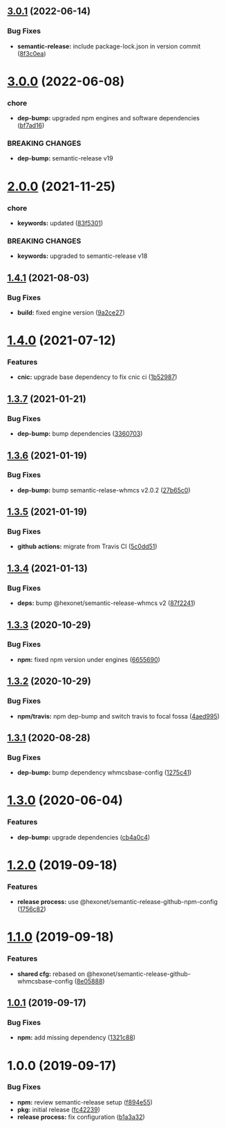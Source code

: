 ## [3.0.1](https://github.com/hexonet/semantic-release-github-whmcs-config/compare/v3.0.0...v3.0.1) (2022-06-14)


### Bug Fixes

* **semantic-release:** include package-lock.json in version commit ([8f3c0ea](https://github.com/hexonet/semantic-release-github-whmcs-config/commit/8f3c0ea9835312ba26d6001e4d45845834d70064))

# [3.0.0](https://github.com/hexonet/semantic-release-github-whmcs-config/compare/v2.0.0...v3.0.0) (2022-06-08)


### chore

* **dep-bump:** upgraded npm engines and software dependencies ([bf7ad16](https://github.com/hexonet/semantic-release-github-whmcs-config/commit/bf7ad16f338f78d275ed389d5ad2eb5fb50fb03c))


### BREAKING CHANGES

* **dep-bump:** semantic-release v19

# [2.0.0](https://github.com/hexonet/semantic-release-github-whmcs-config/compare/v1.4.1...v2.0.0) (2021-11-25)


### chore

* **keywords:** updated ([83f5301](https://github.com/hexonet/semantic-release-github-whmcs-config/commit/83f5301cef758015c50b660acf186685d9f9224a))


### BREAKING CHANGES

* **keywords:** upgraded to semantic-release v18

## [1.4.1](https://github.com/hexonet/semantic-release-github-whmcs-config/compare/v1.4.0...v1.4.1) (2021-08-03)


### Bug Fixes

* **build:** fixed engine version ([9a2ce27](https://github.com/hexonet/semantic-release-github-whmcs-config/commit/9a2ce277f93b6e9a851072a26376d17d50dc5675))

# [1.4.0](https://github.com/hexonet/semantic-release-github-whmcs-config/compare/v1.3.7...v1.4.0) (2021-07-12)


### Features

* **cnic:** upgrade base dependency to fix cnic ci ([1b52987](https://github.com/hexonet/semantic-release-github-whmcs-config/commit/1b529871b306174cdf2ef6dd85d2b2f647b954d1))

## [1.3.7](https://github.com/hexonet/semantic-release-github-whmcs-config/compare/v1.3.6...v1.3.7) (2021-01-21)


### Bug Fixes

* **dep-bump:** bump dependencies ([3360703](https://github.com/hexonet/semantic-release-github-whmcs-config/commit/336070305add3786efa9d49df00f3c1af0d0eb67))

## [1.3.6](https://github.com/hexonet/semantic-release-github-whmcs-config/compare/v1.3.5...v1.3.6) (2021-01-19)


### Bug Fixes

* **dep-bump:** bump semantic-relase-whmcs v2.0.2 ([27b65c0](https://github.com/hexonet/semantic-release-github-whmcs-config/commit/27b65c03551fd577f4d0e44c69d78f6105882e6f))

## [1.3.5](https://github.com/hexonet/semantic-release-github-whmcs-config/compare/v1.3.4...v1.3.5) (2021-01-19)


### Bug Fixes

* **github actions:** migrate from Travis CI ([5c0dd51](https://github.com/hexonet/semantic-release-github-whmcs-config/commit/5c0dd5120971e176eeaa8c49cd7c90f6fbb251c3))

## [1.3.4](https://github.com/hexonet/semantic-release-github-whmcs-config/compare/v1.3.3...v1.3.4) (2021-01-13)


### Bug Fixes

* **deps:** bump @hexonet/semantic-release-whmcs v2 ([87f2241](https://github.com/hexonet/semantic-release-github-whmcs-config/commit/87f2241c1069b67c23f3868284e7aeabc9080dc4))

## [1.3.3](https://github.com/hexonet/semantic-release-github-whmcs-config/compare/v1.3.2...v1.3.3) (2020-10-29)


### Bug Fixes

* **npm:** fixed npm version under engines ([6655690](https://github.com/hexonet/semantic-release-github-whmcs-config/commit/6655690c476e51ddb5dc8ba4b24d1fbb072480aa))

## [1.3.2](https://github.com/hexonet/semantic-release-github-whmcs-config/compare/v1.3.1...v1.3.2) (2020-10-29)


### Bug Fixes

* **npm/travis:** npm dep-bump and switch travis to focal fossa ([4aed995](https://github.com/hexonet/semantic-release-github-whmcs-config/commit/4aed9953bea6411502d329f40680ba82fd7fe8d2))

## [1.3.1](https://github.com/hexonet/semantic-release-github-whmcs-config/compare/v1.3.0...v1.3.1) (2020-08-28)


### Bug Fixes

* **dep-bump:** bump dependency whmcsbase-config ([1275c41](https://github.com/hexonet/semantic-release-github-whmcs-config/commit/1275c413667a5e8eef99dea555a739fe8fc75c76))

# [1.3.0](https://github.com/hexonet/semantic-release-github-whmcs-config/compare/v1.2.0...v1.3.0) (2020-06-04)


### Features

* **dep-bump:** upgrade dependencies ([cb4a0c4](https://github.com/hexonet/semantic-release-github-whmcs-config/commit/cb4a0c449efc61985cf7b416dab16157002b0bdb))

# [1.2.0](https://github.com/hexonet/semantic-release-github-whmcs-config/compare/v1.1.0...v1.2.0) (2019-09-18)


### Features

* **release process:** use @hexonet/semantic-release-github-npm-config ([1756c82](https://github.com/hexonet/semantic-release-github-whmcs-config/commit/1756c82))

# [1.1.0](https://github.com/hexonet/semantic-release-github-whmcs-config/compare/v1.0.1...v1.1.0) (2019-09-18)


### Features

* **shared cfg:** rebased on @hexonet/semantic-release-github-whmcsbase-config ([8e05888](https://github.com/hexonet/semantic-release-github-whmcs-config/commit/8e05888))

## [1.0.1](https://github.com/hexonet/semantic-release-github-whmcs-config/compare/v1.0.0...v1.0.1) (2019-09-17)


### Bug Fixes

* **npm:** add missing dependency ([1321c88](https://github.com/hexonet/semantic-release-github-whmcs-config/commit/1321c88))

# 1.0.0 (2019-09-17)


### Bug Fixes

* **npm:** review semantic-release setup ([f894e55](https://github.com/hexonet/semantic-release-github-whmcs-config/commit/f894e55))
* **pkg:** initial release ([fc42239](https://github.com/hexonet/semantic-release-github-whmcs-config/commit/fc42239))
* **release process:** fix configuration ([b1a3a32](https://github.com/hexonet/semantic-release-github-whmcs-config/commit/b1a3a32))
